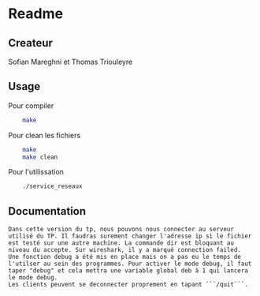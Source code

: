 # Readme

## Createur
Sofian Mareghni et Thomas Triouleyre

## Usage

Pour compiler

```bash
    make
```

Pour clean les fichiers

```bash
    make
    make clean
```

Pour l'utilissation

```bash
    ./service_reseaux
```


## Documentation

    Dans cette version du tp, nous pouvons nous connecter au serveur utilisé du TP. Il faudras surement changer l'adresse ip si le fichier est testé sur une autre machine. La commande dir est bloquant au niveau du accepte. Sur wireshark, il y a marqué connection failed.
    Une fonction debug a été mis en place mais on a pas eu le temps de l'utilser au sein des programmes. Pour activer le mode debug, il faut taper "debug" et cela mettra une variable global deb à 1 qui lancera le mode debug.
    Les clients peuvent se deconnecter proprement en tapant ```/quit```.
